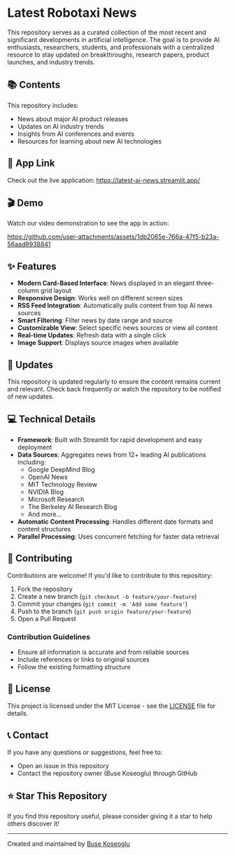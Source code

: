 
# Latest Robotaxi News

This repository serves as a curated collection of the most recent and significant developments in artificial intelligence. The goal is to provide AI enthusiasts, researchers, students, and professionals with a centralized resource to stay updated on breakthroughs, research papers, product launches, and industry trends.

## 📚 Contents

This repository includes:
- News about major AI product releases
- Updates on AI industry trends
- Insights from AI conferences and events
- Resources for learning about new AI technologies

## 🔗 App Link

Check out the live application: https://latest-ai-news.streamlit.app/

## 🎬 Demo

Watch our video demonstration to see the app in action:


https://github.com/user-attachments/assets/1db2065e-766a-47f5-b23a-56aad8938841


## ✨ Features

- **Modern Card-Based Interface**: News displayed in an elegant three-column grid layout
- **Responsive Design**: Works well on different screen sizes
- **RSS Feed Integration**: Automatically pulls content from top AI news sources
- **Smart Filtering**: Filter news by date range and source
- **Customizable View**: Select specific news sources or view all content
- **Real-time Updates**: Refresh data with a single click
- **Image Support**: Displays source images when available

## 🔄 Updates

This repository is updated regularly to ensure the content remains current and relevant. Check back frequently or watch the repository to be notified of new updates.

## 💻 Technical Details

- **Framework**: Built with Streamlit for rapid development and easy deployment
- **Data Sources**: Aggregates news from 12+ leading AI publications including:
  - Google DeepMind Blog
  - OpenAI News
  - MIT Technology Review
  - NVIDIA Blog
  - Microsoft Research
  - The Berkeley AI Research Blog
  - And more...
- **Automatic Content Processing**: Handles different date formats and content structures
- **Parallel Processing**: Uses concurrent fetching for faster data retrieval

## 🤝 Contributing

Contributions are welcome! If you'd like to contribute to this repository:

1. Fork the repository
2. Create a new branch (`git checkout -b feature/your-feature`)
3. Commit your changes (`git commit -m 'Add some feature'`)
4. Push to the branch (`git push origin feature/your-feature`)
5. Open a Pull Request

### Contribution Guidelines
- Ensure all information is accurate and from reliable sources
- Include references or links to original sources
- Follow the existing formatting structure

## 📝 License

This project is licensed under the MIT License - see the [LICENSE](LICENSE) file for details.

## 📞 Contact

If you have any questions or suggestions, feel free to:
- Open an issue in this repository
- Contact the repository owner (Buse Koseoglu) through GitHub

## ⭐ Star This Repository

If you find this repository useful, please consider giving it a star to help others discover it!

---

Created and maintained by [Buse Koseoglu](https://github.com/busekoseoglu)
